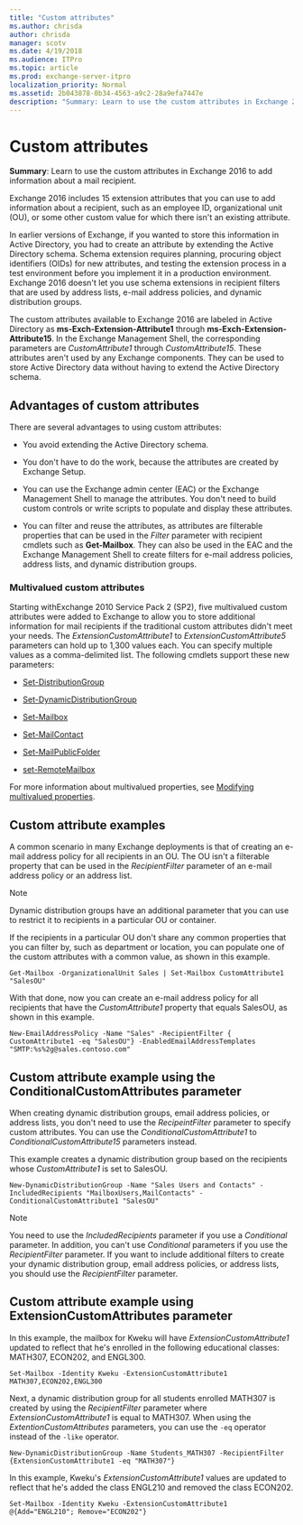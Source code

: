 ```yaml
---
title: "Custom attributes"
ms.author: chrisda
author: chrisda
manager: scotv
ms.date: 4/19/2018
ms.audience: ITPro
ms.topic: article
ms.prod: exchange-server-itpro
localization_priority: Normal
ms.assetid: 2b043878-0b34-4563-a9c2-28a9efa7447e
description: "Summary: Learn to use the custom attributes in Exchange 2016 to add information about a mail recipient."
---
```


# Custom attributes

 **Summary**: Learn to use the custom attributes in Exchange 2016 to add information about a mail recipient.
  
Exchange 2016 includes 15 extension attributes that you can use to add information about a recipient, such as an employee ID, organizational unit (OU), or some other custom value for which there isn't an existing attribute.
  
In earlier versions of Exchange, if you wanted to store this information in Active Directory, you had to create an attribute by extending the Active Directory schema. Schema extension requires planning, procuring object identifiers (OIDs) for new attributes, and testing the extension process in a test environment before you implement it in a production environment. Exchange 2016 doesn't let you use schema extensions in recipient filters that are used by address lists, e-mail address policies, and dynamic distribution groups.
  
The custom attributes available to Exchange 2016 are labeled in Active Directory as **ms-Exch-Extension-Attribute1** through **ms-Exch-Extension-Attribute15**. In the Exchange Management Shell, the corresponding parameters are _CustomAttribute1_ through _CustomAttribute15_. These attributes aren't used by any Exchange components. They can be used to store Active Directory data without having to extend the Active Directory schema.
  
## Advantages of custom attributes
<a name="AO"> </a>

There are several advantages to using custom attributes:
  
- You avoid extending the Active Directory schema.
    
- You don't have to do the work, because the attributes are created by Exchange Setup.
    
- You can use the Exchange admin center (EAC) or the Exchange Management Shell to manage the attributes. You don't need to build custom controls or write scripts to populate and display these attributes.
    
- You can filter and reuse the attributes, as attributes are filterable properties that can be used in the _Filter_ parameter with recipient cmdlets such as **Get-Mailbox**. They can also be used in the EAC and the Exchange Management Shell to create filters for e-mail address policies, address lists, and dynamic distribution groups. 
    
### Multivalued custom attributes

Starting withExchange 2010 Service Pack 2 (SP2), five multivalued custom attributes were added to Exchange to allow you to store additional information for mail recipients if the traditional custom attributes didn't meet your needs. The _ExtensionCustomAttribute1_ to _ExtensionCustomAttribute5_ parameters can hold up to 1,300 values each. You can specify multiple values as a comma-delimited list. The following cmdlets support these new parameters: 
  
- [Set-DistributionGroup](http://technet.microsoft.com/library/e3a8c709-770a-4900-9a57-adcf0d98ff68.aspx)
    
- [Set-DynamicDistributionGroup](http://technet.microsoft.com/library/943626ad-8455-4867-ab9a-855bab62c9c3.aspx)
    
- [Set-Mailbox](http://technet.microsoft.com/library/a0d413b9-d949-4df6-ba96-ac0906dedae2.aspx)
    
- [Set-MailContact](http://technet.microsoft.com/library/04c4e889-8546-4395-9d26-31af08264e45.aspx)
    
- [Set-MailPublicFolder](http://technet.microsoft.com/library/8db48034-24cd-43d8-9133-1c8226616be5.aspx)
    
- [set-RemoteMailbox](http://technet.microsoft.com/library/20bdcdc4-5a7c-4cef-9e7c-cef17e470efd.aspx)
    
For more information about multivalued properties, see [Modifying multivalued properties](http://technet.microsoft.com/library/dc2c1062-ad79-404b-8da3-5b5798dbb73b.aspx).
  
## Custom attribute examples
<a name="CA"> </a>

A common scenario in many Exchange deployments is that of creating an e-mail address policy for all recipients in an OU. The OU isn't a filterable property that can be used in the _RecipientFilter_ parameter of an e-mail address policy or an address list. 
  
> [!NOTE]
> Dynamic distribution groups have an additional parameter that you can use to restrict it to recipients in a particular OU or container. 
  
If the recipients in a particular OU don't share any common properties that you can filter by, such as department or location, you can populate one of the custom attributes with a common value, as shown in this example.
  
```
Get-Mailbox -OrganizationalUnit Sales | Set-Mailbox CustomAttribute1 "SalesOU"
```

With that done, now you can create an e-mail address policy for all recipients that have the _CustomAttribute1_ property that equals SalesOU, as shown in this example. 
  
```
New-EmailAddressPolicy -Name "Sales" -RecipientFilter { CustomAttribute1 -eq "SalesOU"} -EnabledEmailAddressTemplates "SMTP:%s%2g@sales.contoso.com"
```

## Custom attribute example using the ConditionalCustomAttributes parameter
<a name="CAE"> </a>

When creating dynamic distribution groups, email address policies, or address lists, you don't need to use the _RecipeintFilter_ parameter to specify custom attributes. You can use the _ConditionalCustomAttribute1_ to _ConditionalCustomAttribute15_ parameters instead. 
  
This example creates a dynamic distribution group based on the recipients whose _CustomAttribute1_ is set to SalesOU. 
  
```
New-DynamicDistributionGroup -Name "Sales Users and Contacts" -IncludedRecipients "MailboxUsers,MailContacts" -ConditionalCustomAttribute1 "SalesOU"
```

> [!NOTE]
> You need to use the _IncludedRecipients_ parameter if you use a _Conditional_ parameter. In addition, you can't use _Conditional_ parameters if you use the _RecipientFilter_ parameter. If you want to include additional filters to create your dynamic distribution group, email address policies, or address lists, you should use the _RecipientFilter_ parameter. 
  
## Custom attribute example using ExtensionCustomAttributes parameter
<a name="extcusparam"> </a>

In this example, the mailbox for Kweku will have _ExtensionCustomAttribute1_ updated to reflect that he's enrolled in the following educational classes: MATH307, ECON202, and ENGL300. 
  
```
Set-Mailbox -Identity Kweku -ExtensionCustomAttribute1 MATH307,ECON202,ENGL300
```

Next, a dynamic distribution group for all students enrolled MATH307 is created by using the _RecipientFilter_ parameter where _ExtensionCustomAttribute1_ is equal to MATH307. When using the _ExtentionCustomAttributes_ parameters, you can use the `-eq` operator instead of the `-like` operator. 
  
```
New-DynamicDistributionGroup -Name Students_MATH307 -RecipientFilter {ExtensionCustomAttribute1 -eq "MATH307"}
```

In this example, Kweku's _ExtensionCustomAttribute1_ values are updated to reflect that he's added the class ENGL210 and removed the class ECON202. 
  
```
Set-Mailbox -Identity Kweku -ExtensionCustomAttribute1 @{Add="ENGL210"; Remove="ECON202"}
```


